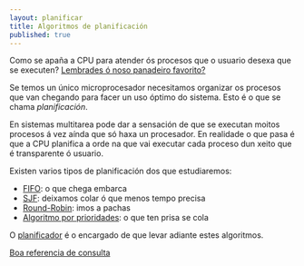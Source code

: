 ```yaml
---
layout: planificar
title: Algoritmos de planificación
published: true
---
```


Como se apaña a CPU para atender ós procesos que o usuario desexa que se executen? [Lembrades ó noso panadeiro favorito?](https://irocho.wordpress.com/2017/01/10/panadeiro-organizado/)

Se temos un único microprocesador necesitamos organizar os procesos que van chegando para facer un uso óptimo do sistema. Esto é o que se chama _planificación_.

En sistemas multitarea pode dar a sensación de que se executan moitos procesos á vez aínda que só haxa un procesador. En realidade o que pasa é que a CPU planifica a orde na que vai executar cada proceso dun xeito que é transparente ó  usuario.

Existen varios tipos de planificación dos que estudiaremos:

* [FIFO]({{site.url}}/planificar/11fifo): o que chega embarca
* [SJF]({{site.url}}/planificar/12sjf): deixamos colar ó que menos tempo precisa
* [Round-Robin]({{site.url}}/planificar/14roundrobin): imos a pachas
* [Algoritmo por prioridades]({{site.url}}/planificar/13prioridades): o que ten prisa se cola

O [planificador]({{site.url}}/planificar/09planificador) é o encargado de que levar adiante estes algoritmos.

[Boa referencia de consulta](https://manuais.iessanclemente.net/index.php/Algoritmos_de_Planificaci%C3%B3n_da_CPU)
